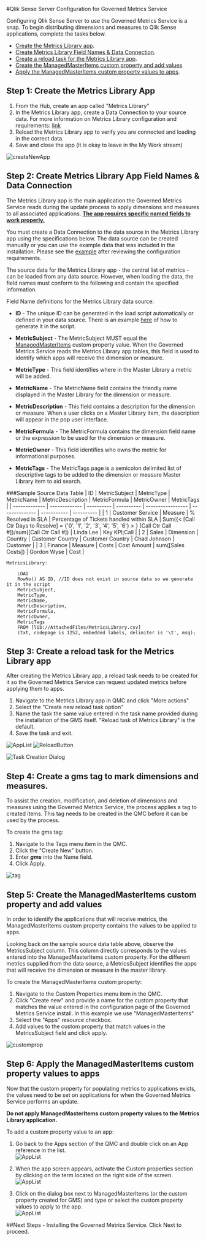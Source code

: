#Qlik Sense Server Configuration for Governed Metrics Service

Configuring Qlik Sense Server to use the Governed Metrics Service is a snap.  To begin distributing dimensions and measures to Qlik Sense applications, complete the tasks below.

* [Create the Metrics Library app](qsconfig.md#Step1).
* [Create Metrics Library Field Names & Data Connection](qsconfig.md#Step2).
* [Create a reload task for the Metrics Library app](qsconfig.md#Step3).
* [Create the ManagedMasterItems custom property and add values](qsconfig.md#Step4)
* [Apply the ManagedMasterItems custom property values to apps](qsconfig.md#Step5).

<a name="Step1"></a> 
## Step 1: Create the Metrics Library App

  1. From the Hub, create an app called "Metrics Library"
  2. In the Metrics Library app, create a Data Connection to your source data. For more information on Metrics Library configuration and requirements: [link](qsconfig.md#metrics-library-app-field-names)
  3. Reload the Metrics Library app to verify you are connected and loading in the correct data. 
  4. Save and close the app (it is okay to leave in the My Work stream)

![createNewApp](https://s3.amazonaws.com/eapowertools/governedmetricsservice/img/app/createnewapp.png)


<a name="Step2"></a> 
## Step 2: Create Metrics Library App Field Names & Data Connection

The Metrics Library app is the main application the Governed Metrics Service reads during the update process to apply dimensions and measures to all associated applications.  __<u>The app requires specific named fields to work properly.</u>__ 

You must create a Data Connection to the data source in the Metrics Library app using the specifications below. The data source can be created manually or you can use the example data that was included in the installation. Please see the [example](/user-guide/validation.md) after reviewing the configuration requirements. 

The source data for the Metrics Library app - the central list of metrics - can be loaded from any data source.  However, when loading the data, the field names must conform to the following and contain the specified information. 

Field Name definitions for the Metrics Library data source:

* __ID__ - The unique ID can be generated in the load script automatically or defined in your data source. There is an example [here](qsconfig.md#MetricsLibrary) of how to generate it in the script. 

* __MetricSubject__ - The MetricSubject MUST equal the [ManagedMasterItems](qsconfig.md#Step4) custom property value.  When the Governed Metrics Service reads the Metrics Library app tables, this field is used to identify which apps will receive the dimension or measure.

* __MetricType__ - This field identifies where in the Master Library a metric will be added.

* __MetricName__ - The MetricName field contains the friendly name displayed in the Master Library for the dimension or measure.

* __MetricDescription__ - This field contains a description for the dimension or measure.  When a user clicks on a Master Library item, the description will appear in the pop user interface.

* __MetricFormula__ - The MetricFormula contains the dimension field name or the expression to be used for the dimension or measure.

* __MetricOwner__ - This field identifies who owns the metric for informational purposes.

* __MetricTags__ - The MetricTags page is a semicolon delimited list of descriptive tags to be added to the dimension or measure Master Library item to aid search.

###Sample Source Data Table
| ID | MetricSubject | MetricType | MetricName | MetricDescription | MetricFormula | MetricOwner | MetricTags |
| ------------- | ------------- | ---------- | ---------- | ----------------- | -------------- | ----------- | ---------- |
| 1 | Customer Service | Measure | % Resolved in SLA | Percentage of Tickets handled within SLA | Sum({< [Call Ctr Days to Resolve] = {'0', '1', '2', '3', '4', '5', '6'} > } [Call Ctr Call #])/sum([Call Ctr Call #]) | Linda Lee | Key KPI;Call |
| 2 | Sales | Dimension | Country | Customer Country | Customer Country | Chad Johnson | Customer |
| 3 | Finance | Measure | Costs | Cost Amount | sum([Sales Costs]) | Gordon Wyse | Cost |

<a name="MetricsLibrary"></a>
```
MetricsLibrary:

	LOAD
    RowNo() AS ID, //ID does not exist in source data so we generate it in the script
    MetricSubject,
    MetricType,
    MetricName,
    MetricDescription,
    MetricFormula,
    MetricOwner,
    MetricTags
	FROM [lib://AttachedFiles/MetricsLibrary.csv]
	(txt, codepage is 1252, embedded labels, delimiter is '\t', msq);
```

<a name="Step3"></a>
## Step 3: Create a reload task for the Metrics Library app

After creating the Metrics Library app, a reload task needs to be created for it so the Governed Metrics Service can request updated metrics before applying them to apps.

  1. Navigate to the Metrics Library app in QMC and click "More actions"
  2. Select the "Create new reload task option"
  3. Name the task the same value entered in the task name provided during the installation of the GMS itself. "Reload task of Metrics Library" is the default.
  4. Save the task and exit.



![AppList](https://s3.amazonaws.com/eapowertools/governedmetricsservice/img/reload/applist.png) ![ReloadButton](https://s3.amazonaws.com/eapowertools/governedmetricsservice/img/reload/reloadtaskbutton.png)


![Task Creation Dialog](https://s3.amazonaws.com/eapowertools/governedmetricsservice/img/reload/reloadtask.png)

<a name="Step4"></a>
## Step 4: Create a gms tag to mark dimensions and measures.

To assist the creation, modification, and deletion of dimensions and measures using the Governed Metrics Service, the process applies a tag to created items.  This tag needs to be created in the QMC before it can be used by the process.

To create the gms tag:

  1. Navigate to the Tags menu item in the QMC.
  2. Click the "Create New" button.
  3. Enter ***gms*** into the Name field.
  4. Click Apply.

![tag](https://s3.amazonaws.com/eapowertools/governedmetricsservice/img/tag/tag.png)

<a name="Step5"></a>
## Step 5: Create the ManagedMasterItems custom property and add values

In order to identify the applications that will receive metrics, the ManagedMasterItems custom property contains the values to be applied to apps.

Looking back on the sample source data table above, observe the MetricsSubject column.  This column directly corresponds to the values entered into the ManagedMasterItems custom property.  For the different metrics supplied from the data source, a MetricsSubject identifies the apps that will receive the dimension or measure in the master library.

To create the ManagedMasterItems custom property:

  1. Navigate to the Custom Properties menu item in the QMC.  
  2. Click "Create new" and provide a name for the custom property that matches the value entered in the configuration page of the Governed Metrics Service install. In this example we use "ManagedMasterItems"
  3. Select the "Apps" resource checkbox.
  4. Add values to the custom property that match values in the MetricsSubject field and click apply.

![customprop](https://s3.amazonaws.com/eapowertools/governedmetricsservice/img/customprop/customprop.png)

<a name="Step6"></a>
## Step 6: Apply the ManagedMasterItems custom property values to apps


Now that the custom property for populating metrics to applications exists, the values need to be set on applications for when the Governed Metrics Service performs an update.

__Do not apply ManagedMasterItems custom property values to the Metrics Library application.__


To add a custom property value to an app:

1. Go back to the Apps section of the QMC and double click on an App reference in the list.  
![AppList](https://s3.amazonaws.com/eapowertools/governedmetricsservice/img/reload/applist.png)

2. When the app screen appears, activate the Custom properties section by clicking on the term located on the right side of the screen.    
![AppList](https://s3.amazonaws.com/eapowertools/governedmetricsservice/img/app/applyprop1.png)

3. Click on the dialog box next to ManagedMasterItems (or the custom property created for GMS) and type or select the custom property values to apply to the app.    
![AppList](https://s3.amazonaws.com/eapowertools/governedmetricsservice/img/app/applyprop2.png)

##Next Steps - Installing the Governed Metrics Service. Click Next to proceed.

